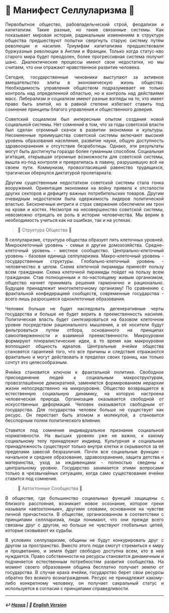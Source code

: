 # 🦠 Манифест Селлуларизма 🦠
<p align="justify">Первобытное общество, рабовладельческий строй, феодализм и капитализм. Такие разные, но такие связанные системы. Как показывает мировая история, радикальным изменениям в структуре общества предшествуют попытки свергнуть старую систему путём революции и насилия. Триумфам капитализма предшествовали буржуазные революции в Англии и Франции. Только когда статус-кво старого мира будет преодолен, более прогрессивная система получит шанс. Диалектические процессы имеют свои недостатки, но мы считаем, что они отражают нравственное развитие человека.</p>

<p align="justify">Сегодня, государственные чиновники выступают за активное вмешательство элиты в экономическую жизнь общества. Необходимость управления обществом подразумевает не только контроль над определенной областью, но и контроль над действиями масс. Либерализм и социализм имеют разные взгляды на то, кто имеет право быть элитой, но в равной степени избегают ставить под сомнение принципы благого управления и общественного доверия. </p>

<p align="justify">Советский социализм был интересным опытом создания новой социальной системы. Нет сомнений в том, что за годы советской власти был сделан огромный скачок в развитии экономики и культуры. Несомненные преимущества советской системы включают высокий уровень образования населения, развитие науки, общую доступность здравоохранения и отсутствие безработицы. Однако, эти результаты могут быть достигнуты гораздо более гуманным способом. Социальная агитация, открывшая огромные возможности для советской системы, вышла из-под контроля и превратилась в лавину, разрушившую всё на своем пути. Коммунизм, провозгласивший равенство трудящихся, трагически обернулся диктатурой пролетариата.</p>

<p align="justify">Другим существенным недостатком советской системы стала гонка вооружений.  Ориентация экономики на войну привела к отсталости других секторов и дефициту важных потребительских товаров. Другим очевидным недостатком была одержимость лидеров политической властью. Бесконечные интриги и страх свержения обеспечили им трон на крови и костях. Несмотря на несовершенство советской системы, невозможно отрицать ее роль в истории человечества. Мы верим в необходимость учиться как на ошибках, так и на успехах.</p>

> 👑 Структура Общества 👑
<p align="justify">В селлуларизме, структура общества образует пять клеточных уровней. Микроклеточный уровень - семьи и другие домохозяйства. Средне-клеточный уровень - местное сообщество. Центрально-клеточный уровень - базовая единица селлуларизма. Макро-клеточный уровень - государственные структуры. Глобально-клеточный уровень - человечество в целом. Схема клеточной пирамиды принесёт пользу всем гражданам. Схема клеточной пирамиды пойдет на пользу всем гражданам. Став полноценным и по-настоящему живым организмом, общество начнет принимать решения гармонично и рационально. Будущее принадлежит многоклеточному организму! По сравнению с фрактальной конфедерацией сообществ, современные государства - всего лишь разросшиеся одноклеточные образования.</p>

<p align="justify">Человек больше не будет наследовать дегенеративные черты государства и больше не будет верить в преемственность насилия. Политическая власть будет синтезироваться на базовом клеточном уровне посредством рационального мышления, а её носители будут фильтроваться путем отбора, основанного на принципах самоотверженности и взаимной преемственности. Микроуровни формируют плюралистические идеи, в то время как макроуровни воплощают общность идеалов. Центральные ячейки общества становятся гарантией того, что все причины и следствия отражаются фрактально и могут действовать в пределах своих границ, как только сочтут это целесообразным.</p>  

<p align="justify">Ячейка становится ключом к фрактальной политике. Свободное присоединение людей к социальным макроструктурам, провозглашённое демократией, заменяется формированием иерархии жизни непосредственно на микроуровне. Общество возвращается в естественную социальную динамику, на которую настроена человеческая природа. Организация оказывается свободной от искусственных деформаций. Человек оказывается свободным от государства. Для государства человек больше не существует как ресурс. Он перестает быть атомом и молекулой, а становится бесспорным полем политического влияния.</p> 

<p align="justify">Ставится под сомнение индивидуальное признание социальной нормативности. На высших уровнях уже не важно, к какому социальному телу принадлежит индивид. Культурная и социальная принадлежность существуют только внутри клетки и скрываются за её пределами завесой безразличия. Почти все социальные функции - начальное и среднее образование, здравоохранение, защита детства и материнства, уход за иждивенцами - полностью сведены к центральному уровню. Государство занимается этими вопросами только в чрезвычайных ситуациях, когда само существование ячейки ставится под сомнение.</p>

> 🌾 Автохтонные Сообщества 🌾
<p align="justify">В обществе, где большинство социальных функций защищены с близкого расстояния, возникает новое осознание, которое греки называли «автохтонным», другими словами, основанное на чувстве личной причастности. В обществе, организованном в соответствии с принципами селлларизма, люди понимают, что они прежде всего  связаны друг с другом, но больше не чувствуют глобальных цепей, которые сковывают их судьбы.</p>

<p align="justify">В условиях селлуларизме, общины не будут конкурировать друг с другом за пространство. Вместо этого люди смогут стремиться к миру и процветанию, и земля будет свободно доступна всем, кто в ней нуждается. Право собственности на ресурсы становится динамичным и подчиняется естественным потребностям развития сообщества. На момент своего образования община бесплатно получает землю от государства. В случае краха ячейки, государство берет свои ресурсы обратно без всякого вознаграждения. Ресурс не принадлежит какому-либо конкретному человеку, он получает сакральный статус и используется в согласии с принципами справедливости.</p>

***

##### ↩️ [Назад](index-2.md) | 🗽 [English Version](cellularism.md)


